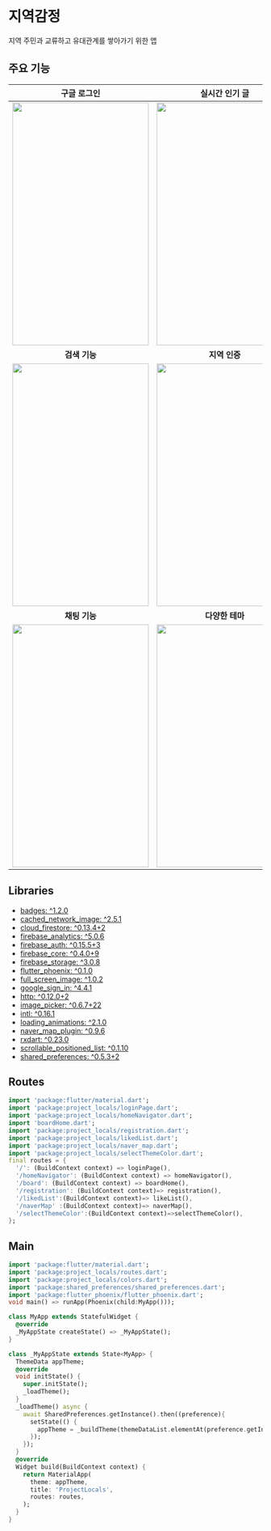 # 지역감정

지역 주민과 교류하고 유대관계를 쌓아가기 위한 앱

## 주요 기능

|구글 로그인|실시간 인기 글|게시판 별 최신 글|
|:---:|:---:|:---:|
|<image src="https://user-images.githubusercontent.com/41365906/114262672-368e7680-9a1c-11eb-91aa-fffc143d8175.png" width="270" height="480" >|<image src="https://user-images.githubusercontent.com/41365906/114262676-3d1cee00-9a1c-11eb-9038-96fd600ab181.png" width="270" height="480" > |<image src="https://user-images.githubusercontent.com/41365906/114262679-3ee6b180-9a1c-11eb-8977-5bbc158fdf99.png" width="270" height="480" > |
|**검색 기능**|**지역 인증**|**알림 기능**|
|<image src="https://user-images.githubusercontent.com/41365906/114262680-3f7f4800-9a1c-11eb-9a5b-6009034e355c.png" width="270" height="480" >|<image src="https://user-images.githubusercontent.com/41365906/114263301-a5210380-9a1f-11eb-922a-b8cfb6e97bb1.png" width="270" height="480" > |<image src="https://user-images.githubusercontent.com/41365906/114262683-427a3880-9a1c-11eb-9fa6-af3ade9eebf4.png" width="270" height="480" > |
|**채팅 기능**|**다양한 테마**|**댓글과 대댓글**|
|<image src="https://user-images.githubusercontent.com/41365906/114262684-43ab6580-9a1c-11eb-815f-5a765612cc2d.png" width="270" height="480" >|<image src="https://user-images.githubusercontent.com/41365906/114262685-44dc9280-9a1c-11eb-9577-41e61acf2231.png" width="270" height="480" > |<image src="https://user-images.githubusercontent.com/41365906/114262689-46a65600-9a1c-11eb-9c6a-a6a447fde4fb.png" width="270" height="480" > |

## Libraries
  * [badges: ^1.2.0](https://pub.dev/packages/badges/versions/1.2.0)
  * [cached_network_image: ^2.5.1](https://pub.dev/packages/cached_network_image/versions/2.5.1)
  * [cloud_firestore: ^0.13.4+2](https://pub.dev/packages/cloud_firestore/versions/0.13.4+2)
  * [firebase_analytics: ^5.0.6](https://pub.dev/packages/firebase_analytics/versions/5.0.6)
  * [firebase_auth: ^0.15.5+3](https://pub.dev/packages/firebase_auth/versions/0.15.5+3)
  * [firebase_core: ^0.4.0+9](https://pub.dev/packages/firebase_core/versions/0.4.0+9)
  * [firebase_storage: ^3.0.8](https://pub.dev/packages/firebase_storage/versions/3.0.8)
  * [flutter_phoenix: ^0.1.0](https://pub.dev/packages/flutter_phoenix/versions/0.1.0)
  * [full_screen_image: ^1.0.2](https://pub.dev/packages/full_screen_image/versions/1.0.2)
  * [google_sign_in: ^4.4.1](https://pub.dev/packages/google_sign_in/versions/4.4.1)
  * [http: ^0.12.0+2](https://pub.dev/packages/http/versions/0.12.0+2)
  * [image_picker: ^0.6.7+22](https://pub.dev/packages/image_picker/versions/0.6.7+22)
  * [intl: ^0.16.1](https://pub.dev/packages/intl/versions/0.16.1)
  * [loading_animations: ^2.1.0](https://pub.dev/packages/loading_animations/versions/2.1.0)
  * [naver_map_plugin: ^0.9.6](https://pub.dev/packages/naver_map_plugin/versions/0.9.6)
  * [rxdart: ^0.23.0](https://pub.dev/packages/rxdart/versions/0.23.0)
  * [scrollable_positioned_list: ^0.1.10](https://pub.dev/packages/scrollable_positioned_list/versions/0.1.10)
  * [shared_preferences: ^0.5.3+2](https://pub.dev/packages/shared_preferences/versions/0.5.3+2)
## Routes
```dart
import 'package:flutter/material.dart';
import 'package:project_locals/loginPage.dart';
import 'package:project_locals/homeNavigator.dart';
import 'boardHome.dart';
import 'package:project_locals/registration.dart';
import 'package:project_locals/likedList.dart';
import 'package:project_locals/naver_map.dart';
import 'package:project_locals/selectThemeColor.dart';
final routes = {
  '/': (BuildContext context) => loginPage(),
  '/homeNavigator': (BuildContext context) => homeNavigator(),
  '/board': (BuildContext context) => boardHome(),
  '/registration': (BuildContext context)=> registration(),
  '/likedList':(BuildContext context)=> likeList(),
  '/naverMap' :(BuildContext context)=> naverMap(),
  '/selectThemeColor':(BuildContext context)=>selectThemeColor(),
};
```
## Main
```dart
import 'package:flutter/material.dart';
import 'package:project_locals/routes.dart';
import 'package:project_locals/colors.dart';
import 'package:shared_preferences/shared_preferences.dart';
import 'package:flutter_phoenix/flutter_phoenix.dart';
void main() => runApp(Phoenix(child:MyApp()));

class MyApp extends StatefulWidget {
  @override
  _MyAppState createState() => _MyAppState();
}

class _MyAppState extends State<MyApp> {
  ThemeData appTheme;
  @override
  void initState() {
    super.initState();
    _loadTheme();
  }
  _loadTheme() async {
    await SharedPreferences.getInstance().then((preference){
      setState(() {
        appTheme = _buildTheme(themeDataList.elementAt(preference.getInt('ThemeIndex') ?? 0));
      });
    });
  }
  @override
  Widget build(BuildContext context) {
    return MaterialApp(
      theme: appTheme,
      title: 'ProjectLocals',
      routes: routes,
    );
  }
}
```
